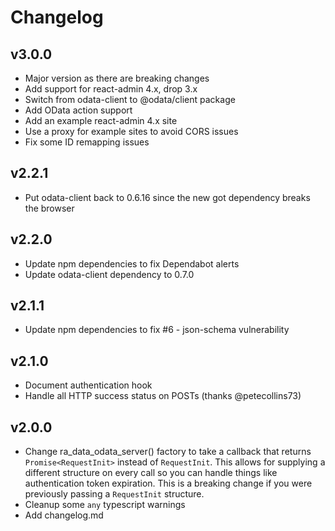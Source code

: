 # Changelog

## v3.0.0

- Major version as there are breaking changes
- Add support for react-admin 4.x, drop 3.x
- Switch from odata-client to @odata/client package
- Add OData action support
- Add an example react-admin 4.x site
- Use a proxy for example sites to avoid CORS issues
- Fix some ID remapping issues

## v2.2.1

- Put odata-client back to 0.6.16 since the new got dependency breaks the browser

## v2.2.0

- Update npm dependencies to fix Dependabot alerts
- Update odata-client dependency to 0.7.0

## v2.1.1

- Update npm dependencies to fix #6 - json-schema vulnerability

## v2.1.0

- Document authentication hook
- Handle all HTTP success status on POSTs (thanks @petecollins73)

## v2.0.0

- Change ra_data_odata_server() factory to take a callback that returns `Promise<RequestInit>` instead
  of `RequestInit`. This allows for supplying a different structure on every call so you can handle things
  like authentication token expiration. This is a breaking change if you were previously passing a `RequestInit`
  structure.
- Cleanup some `any` typescript warnings
- Add changelog.md
